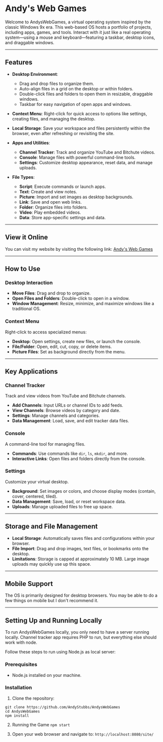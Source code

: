 # Andy's Web Games

Welcome to AndysWebGames, a virtual operating system inspired by the classic Windows 9x era. This web-based OS hosts a portfolio of projects, including apps, games, and tools. Interact with it just like a real operating system—using a mouse and keyboard—featuring a taskbar, desktop icons, and draggable windows.

---

## Features

- **Desktop Environment**: 
	- Drag and drop files to organize them.
	- Auto-align files in a grid on the desktop or within folders.
	- Double-click files and folders to open them in resizable, draggable windows.
	- Taskbar for easy navigation of open apps and windows.

- **Context Menu**: Right-click for quick access to options like settings, creating files, and managing the desktop.

- **Local Storage**: Save your workspace and files persistently within the browser, even after refreshing or revisiting the site.

- **Apps and Utilities**:
	- **Channel Tracker**: Track and organize YouTube and Bitchute videos.
	- **Console**: Manage files with powerful command-line tools.
	- **Settings**: Customize desktop appearance, reset data, and manage uploads.

- **File Types**:
	- **Script**: Execute commands or launch apps.
	- **Text**: Create and view notes.
	- **Picture**: Import and set images as desktop backgrounds.
	- **Link**: Save and open web links.
	- **Folder**: Organize files into folders.
	- **Video**: Play embedded videos.
	- **Data**: Store app-specific settings and data.

---

## View it Online
You can visit my website by visiting the following link:
[Andy's Web Games](https://www.andyswebgames.com)

---

## How to Use

### Desktop Interaction
- **Move Files**: Drag and drop to organize.
- **Open Files and Folders**: Double-click to open in a window.
- **Window Management**: Resize, minimize, and maximize windows like a traditional OS.

### Context Menu
Right-click to access specialized menus:
- **Desktop**: Open settings, create new files, or launch the console.
- **File/Folder**: Open, edit, cut, copy, or delete items.
- **Picture Files**: Set as background directly from the menu.

---

## Key Applications

### Channel Tracker
Track and view videos from YouTube and Bitchute channels.
- **Add Channels**: Input URLs or channel IDs to add feeds.
- **View Channels**: Browse videos by category and date.
- **Settings**: Manage channels and categories.
- **Data Management**: Load, save, and edit tracker data files.

### Console
A command-line tool for managing files.
- **Commands**: Use commands like `dir`, `ls`, `mkdir`, and more.
- **Interactive Links**: Open files and folders directly from the console.

### Settings
Customize your virtual desktop.
- **Background**: Set images or colors, and choose display modes (contain, cover, centered, tiled).
- **Data Management**: Save, load, or reset workspace data.
- **Uploads**: Manage uploaded files to free up space.

---

## Storage and File Management

- **Local Storage**: Automatically saves files and configurations within your browser.
- **File Import**: Drag and drop images, text files, or bookmarks onto the desktop.
- **Limitations**: Storage is capped at approximately 10 MB. Large image uploads may quickly use up this space.

---

## Mobile Support

The OS is primarily designed for desktop browsers. You may be able to do a few things on mobile but
I don't recommend it.

---

## Setting Up and Running Locally

To run AndysWebGames locally, you only need to have a server running locally. Channel tracker app
requires PHP to run, but everything else should work with node.

Follow these steps to run using Node.js as local server:

### Prerequisites
- Node.js installed on your machine.

### Installation
1. Clone the repository:
```
git clone https://github.com/AndyStubbs/AndysWebGames
cd AndysWebGames
npm install
```

2. Running the Game
```npm start```

3. Open your web browser and navigate to:
```http://localhost:8080/site/```